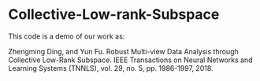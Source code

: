 # Collective-Low-rank-Subspace

This code is a demo of our work as:

Zhengming Ding, and Yun Fu. Robust Multi-view Data Analysis through Collective Low-Rank Subspace. IEEE Transactions on Neural Networks and Learning Systems (TNNLS), vol. 29, no. 5, pp. 1986-1997, 2018.
